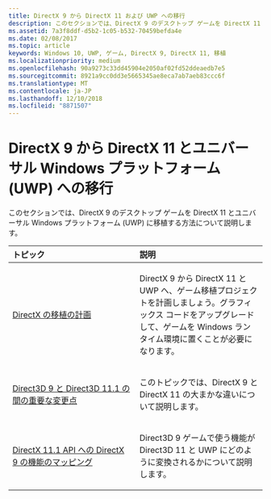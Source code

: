 ```yaml
---
title: DirectX 9 から DirectX 11 および UWP への移行
description: このセクションでは、DirectX 9 のデスクトップ ゲームを DirectX 11 とユニバーサル Windows プラットフォーム (UWP) に移植する方法について説明します。
ms.assetid: 7a3f8ddf-d5b2-1c05-b532-70459befda4e
ms.date: 02/08/2017
ms.topic: article
keywords: Windows 10, UWP, ゲーム, DirectX 9, DirectX 11, 移植
ms.localizationpriority: medium
ms.openlocfilehash: 90a9273c33dd45904e2050af02fd52ddeaedb7e5
ms.sourcegitcommit: 8921a9cc0dd3e5665345ae8eca7ab7aeb83ccc6f
ms.translationtype: MT
ms.contentlocale: ja-JP
ms.lasthandoff: 12/10/2018
ms.locfileid: "8871507"
---
```

# <a name="moving-from-directx-9-to-directx-11-and-universal-windows-platform-uwp"></a>DirectX 9 から DirectX 11 とユニバーサル Windows プラットフォーム (UWP) への移行



このセクションでは、DirectX 9 のデスクトップ ゲームを DirectX 11 とユニバーサル Windows プラットフォーム (UWP) に移植する方法について説明します。

<table>
<colgroup>
<col width="50%" />
<col width="50%" />
</colgroup>
<thead>
<tr class="header">
<th align="left">トピック</th>
<th align="left">説明</th>
</tr>
</thead>
<tbody>
<tr class="odd">
<td align="left"><p><a href="plan-your-directx-port.md">DirectX の移植の計画</a></p></td>
<td align="left"><p>DirectX 9 から DirectX 11 と UWP へ、ゲーム移植プロジェクトを計画しましょう。グラフィックス コードをアップグレードして、ゲームを Windows ランタイム環境に置くことが必要になります。</p></td>
</tr>
<tr class="even">
<td align="left"><p><a href="understand-direct3d-11-1-concepts.md">Direct3D 9 と Direct3D 11.1 の間の重要な変更点</a></p></td>
<td align="left"><p>このトピックでは、DirectX 9 と DirectX 11 の大まかな違いについて説明します。</p></td>
</tr>
<tr class="odd">
<td align="left"><p><a href="feature-mapping.md">DirectX 11.1 API への DirectX 9 の機能のマッピング</a></p></td>
<td align="left"><p>Direct3D 9 ゲームで使う機能が Direct3D 11 と UWP にどのように変換されるかについて説明します。</p></td>
</tr>
</tbody>
</table>

 

 

 




